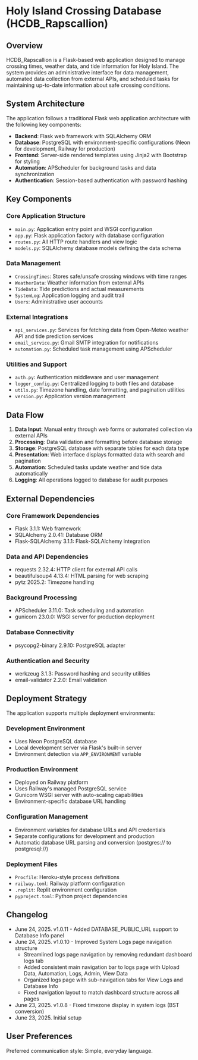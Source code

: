 # Holy Island Crossing Database (HCDB_Rapscallion)

## Overview

HCDB_Rapscallion is a Flask-based web application designed to manage crossing times, weather data, and tide information for Holy Island. The system provides an administrative interface for data management, automated data collection from external APIs, and scheduled tasks for maintaining up-to-date information about safe crossing conditions.

## System Architecture

The application follows a traditional Flask web application architecture with the following key components:

- **Backend**: Flask web framework with SQLAlchemy ORM
- **Database**: PostgreSQL with environment-specific configurations (Neon for development, Railway for production)
- **Frontend**: Server-side rendered templates using Jinja2 with Bootstrap for styling
- **Automation**: APScheduler for background tasks and data synchronization
- **Authentication**: Session-based authentication with password hashing

## Key Components

### Core Application Structure
- `main.py`: Application entry point and WSGI configuration
- `app.py`: Flask application factory with database configuration
- `routes.py`: All HTTP route handlers and view logic
- `models.py`: SQLAlchemy database models defining the data schema

### Data Management
- `CrossingTimes`: Stores safe/unsafe crossing windows with time ranges
- `WeatherData`: Weather information from external APIs
- `TideData`: Tide predictions and actual measurements
- `SystemLog`: Application logging and audit trail
- `Users`: Administrative user accounts

### External Integrations
- `api_services.py`: Services for fetching data from Open-Meteo weather API and tide prediction services
- `email_service.py`: Gmail SMTP integration for notifications
- `automation.py`: Scheduled task management using APScheduler

### Utilities and Support
- `auth.py`: Authentication middleware and user management
- `logger_config.py`: Centralized logging to both files and database
- `utils.py`: Timezone handling, date formatting, and pagination utilities
- `version.py`: Application version management

## Data Flow

1. **Data Input**: Manual entry through web forms or automated collection via external APIs
2. **Processing**: Data validation and formatting before database storage
3. **Storage**: PostgreSQL database with separate tables for each data type
4. **Presentation**: Web interface displays formatted data with search and pagination
5. **Automation**: Scheduled tasks update weather and tide data automatically
6. **Logging**: All operations logged to database for audit purposes

## External Dependencies

### Core Framework Dependencies
- Flask 3.1.1: Web framework
- SQLAlchemy 2.0.41: Database ORM
- Flask-SQLAlchemy 3.1.1: Flask-SQLAlchemy integration

### Data and API Dependencies
- requests 2.32.4: HTTP client for external API calls
- beautifulsoup4 4.13.4: HTML parsing for web scraping
- pytz 2025.2: Timezone handling

### Background Processing
- APScheduler 3.11.0: Task scheduling and automation
- gunicorn 23.0.0: WSGI server for production deployment

### Database Connectivity
- psycopg2-binary 2.9.10: PostgreSQL adapter

### Authentication and Security
- werkzeug 3.1.3: Password hashing and security utilities
- email-validator 2.2.0: Email validation

## Deployment Strategy

The application supports multiple deployment environments:

### Development Environment
- Uses Neon PostgreSQL database
- Local development server via Flask's built-in server
- Environment detection via `APP_ENVIRONMENT` variable

### Production Environment
- Deployed on Railway platform
- Uses Railway's managed PostgreSQL service
- Gunicorn WSGI server with auto-scaling capabilities
- Environment-specific database URL handling

### Configuration Management
- Environment variables for database URLs and API credentials
- Separate configurations for development and production
- Automatic database URL parsing and conversion (postgres:// to postgresql://)

### Deployment Files
- `Procfile`: Heroku-style process definitions
- `railway.toml`: Railway platform configuration
- `.replit`: Replit environment configuration
- `pyproject.toml`: Python project dependencies

## Changelog

- June 24, 2025. v1.0.11 - Added DATABASE_PUBLIC_URL support to Database Info panel
- June 24, 2025. v1.0.10 - Improved System Logs page navigation structure
  - Streamlined logs page navigation by removing redundant dashboard logs tab
  - Added consistent main navigation bar to logs page with Upload Data, Automation, Logs, Admin, View Data
  - Organized logs page with sub-navigation tabs for View Logs and Database Info
  - Fixed navigation layout to match dashboard structure across all pages
- June 23, 2025. v1.0.8 - Fixed timezone display in system logs (BST conversion)
- June 23, 2025. Initial setup

## User Preferences

Preferred communication style: Simple, everyday language.